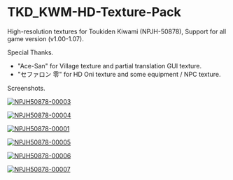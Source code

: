 # TKD_KWM-HD-Texture-Pack
High-resolution textures for Toukiden Kiwami (NPJH-50878), Support for all game version (v1.00-1.07).

Special Thanks.

- "Ace-San" for Village texture and partial translation GUI texture.
- "セファロン 零" for HD Oni texture and some equipment / NPC texture.

Screenshots.

<a href="https://ibb.co/j86hGxt"><img src="https://i.ibb.co/mRDJtYp/NPJH50878-00003.jpg" alt="NPJH50878-00003" border="0"></a>

<a href="https://ibb.co/YfkW1Z2"><img src="https://i.ibb.co/gtT7fVy/NPJH50878-00004.jpg" alt="NPJH50878-00004" border="0"></a>

<a href="https://ibb.co/QmzFGQp"><img src="https://i.ibb.co/9Yz9jgc/NPJH50878-00001.jpg" alt="NPJH50878-00001" border="0"></a>

<a href="https://ibb.co/PDbYFY2"><img src="https://i.ibb.co/GH1JnJZ/NPJH50878-00005.jpg" alt="NPJH50878-00005" border="0"></a>

<a href="https://ibb.co/2Y5wGtK"><img src="https://i.ibb.co/YTb6Hkj/NPJH50878-00006.jpg" alt="NPJH50878-00006" border="0"></a>

<a href="https://ibb.co/G77y3c1"><img src="https://i.ibb.co/xhhW8Jc/NPJH50878-00007.jpg" alt="NPJH50878-00007" border="0"></a>
